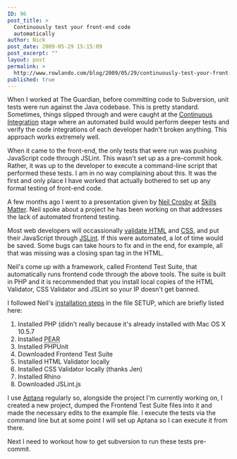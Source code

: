 ```yaml
---
ID: 96
post_title: >
  Continuously test your front-end code
  automatically
author: Nick
post_date: 2009-05-29 15:15:09
post_excerpt: ""
layout: post
permalink: >
  http://www.rowlando.com/blog/2009/05/29/continuously-test-your-front-end-code-automatically/
published: true
---
```

When I worked at The Guardian, before committing code to Subversion, unit tests were run against the Java codebase. This is pretty standard. Sometimes, things slipped through and were caught at the <a href="http://martinfowler.com/articles/continuousIntegration.html">Continuous Integration</a> stage where an automated build would perform deeper tests and verify the code integrations of each developer hadn't broken anything. This approach works extremely well.

When it came to the front-end, the only tests that were run was pushing JavaScript code through JSLint. This wasn't set up as a pre-commit hook. Rather, it was up to the developer to execute a command-line script that performed these tests. I am in no way complaining about this. It was the first and only place I have worked that actually bothered to set up any formal testing of front-end code.

A few months ago I went to a presentation given by <a href="http://thecodetrain.co.uk/2009/04/automated-frontend-testing-the-talk/">Neil Crosby</a> at <a href="http://skillsmatter.com/event/ajax-ria/front-end-automated-testing">Skills Matter</a>. Neil spoke about a project he has been working on that addresses the lack of automated frontend testing.

Most web developers will occassionally <a href="http://validator.w3.org/">validate HTML</a> and <a href="http://jigsaw.w3.org/css-validator/">CSS</a>, and put their JavaScript through <a href="http://www.jslint.com/lint.html">JSLint</a>. If this were automated, a lot of time would be saved. Some bugs can take hours to fix and in the end, for example, all that was missing was a closing span tag in the HTML.

Neil's come up with a framework, called Frontend Test Suite, that automatically runs frontend code through the above tools. The suite is built in PHP and it is recommended that you install local copies of the HTML Validator, CSS Validator and JSLint so your IP doesn't get banned.

I followed Neil's <a href="http://github.com/NeilCrosby/frontend-test-suite/tree/master">installation steps</a> in the file SETUP, which are briefly listed here:
<ol>
	<li>Installed PHP (didn't really because it's already installed with Mac OS X 10.5.7</li>
	<li>Installed <abbr title="PHP Extension and Application Repository">PEAR</abbr></li>
	<li>Installed PHPUnit</li>
	<li>Downloaded Frontend Test Suite</li>
	<li>Installed HTML Validator locally</li>
	<li>Installed CSS Validator locally (thanks Jen)</li>
	<li>Installed Rhino</li>
	<li>Downloaded JSLint.js</li>
</ol>
I use <a href="http://www.aptana.com/">Aptana</a> regularly so, alongside the project I'm currently working on, I created a new project, dumped the Frontend Test Suite files into it and made the necessary edits to the example file. I execute the tests via the command line but at some point I will set up Aptana so I can execute it from there.

Next I need to workout how to get subversion to run these tests pre-commit.